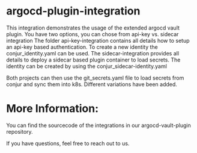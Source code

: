 # argocd-plugin-integration
This integration demonstrates the usage of the extended argocd vault plugin. You have two options, you can chose from api-key vs. sidecar integration
The folder api-key-integration contains all details how to setup an api-key based authentication. To create a new identity the conjur_identity.yaml can be used. 
The sidecar-integration provides all details to deploy a sidecar based plugin container to load secrets. The identity can be created by using the conjur_sidecar-identity.yaml

Both projects can then use the git_secrets.yaml file to load secrets from conjur and sync them into k8s. Different variations have been added.

# More Information:
You can find the sourcecode of the integrations in our argocd-vault-plugin repository.

If you have questions, feel free to reach out to us.
